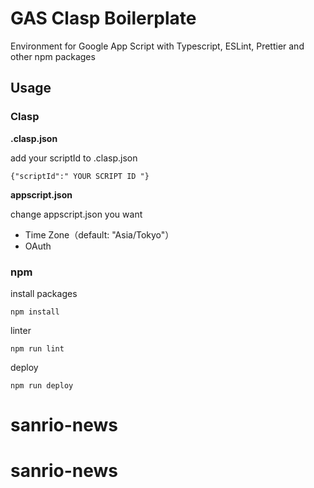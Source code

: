 # GAS Clasp Boilerplate
Environment for Google App Script with Typescript, ESLint, Prettier and other npm packages

## Usage

### Clasp

**.clasp.json**

add your scriptId to .clasp.json

```
{"scriptId":" YOUR SCRIPT ID "}
```

**appscript.json**

change appscript.json you want

- Time Zone（default: "Asia/Tokyo"）
- OAuth

### npm 

install packages
```
npm install
```

linter
```
npm run lint
```

deploy
```
npm run deploy
```
# sanrio-news
# sanrio-news
